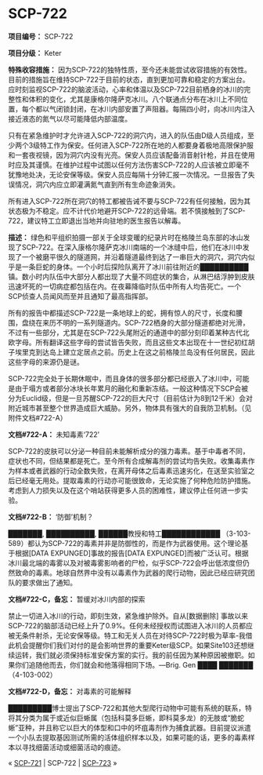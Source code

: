 # SCP-722
                        


**项目编号：** SCP-722

**项目分级：** Keter

**特殊收容措施：** 因为SCP-722的独特性质，至今还未能尝试收容措施的有效性。目前的措施旨在维持SCP-722于目前的状态，直到更加可靠和稳定的方案出台。应时刻监视SCP-722的脑波活动，心率和体温以及SCP-722目前栖身的冰川的完整性和体积的变化，尤其是康格尔隆萨克冰川。八个联通点分布在冰川上不同位置，每个都以气闭锁封闭，在冰川内部安置了声阻器。每隔四小时，向冰川内注入接近液态的氮气以尽可能降低内部温度。

只有在紧急维护时才允许进入SCP-722的洞穴内，进入的队伍由D级人员组成，至少两个3级特工作为保安。任何进入SCP-722所在地的人都要身着极地高限保护服和一套夜视镜，因为洞穴内没有光亮。保安人员应该配备消音射针枪，并且在使用时应及其谨慎。在维护过程中试图以任何方法伤害SCP-722的人应该被立即毫不犹豫地处决，无论安保等级。保安人员应每隔十分钟汇报一次情况。一旦报告了失误情况，洞穴内应立即灌满氮气直到所有生命迹象消失。

所有进入SCP-722所在洞穴的特工都被告诫不要与SCP-722有任何接触，因为其状态极为不稳定。应不计代价地避开SCP-722的远骨端。若不慎接触到了SCP-722，建议特工立即退出当地并向驻地的医生报告以解毒。

**描述：** 绿色和平组织拍摄一部关于全球变暖的纪录片时在格陵兰岛东部的冰山发现了SCP-722。在深入康格尔隆萨克冰川南端的一个冰缝中后，他们在冰川中发现了一个被磨平很久的隧道网，并沿着隧道最终到达了一串巨大的洞穴，洞穴内似乎是一条巨蛇的身体。一个小时后探险队离开了冰川前往附近的██████████镇。数小时内队伍中大部分人都出现了大量不同症状的集合，从淋巴结浮肿到皮肤迅速坏死的一切病症都包括在内。在夜幕降临时队伍中所有人均告死亡。一个SCP侦查人员闻风而至并且通知了最高指挥部。

所有的报告中都描述SCP-722是一条地球上的蛇，拥有惊人的尺寸，长度和腰围，盘绕在来历不明的一系列隧道内。SCP-722栖身的大部分隧道都绝对光滑，不过有一些部分，尤其是在SCP-722头尾附近的通道中的部分刻印着某种古代北欧字母。所有翻译这些字母的尝试皆告失败，而且这些文本出现在十一世纪初红胡子埃里克到达岛上建立定居点之前。历史上在这之前格陵兰岛没有任何居民，因此这些字母的来源仍是谜。

SCP-722完全处于长期休眠中，而且身体的很多部分都已经嵌入了冰川中，可能是由于塌方或者部分冰块长年累月的融化和重新冻结。一般这种情况下SCP会被分为Euclid级，但是一旦苏醒SCP-722的巨大尺寸（目前估计为8到12千米）会对附近城市甚至整个世界造成巨大威胁。另外，物体具有强大的自我防卫机制。（见附件文档#722-A）

**文档#722-A：** 未知毒素‘722’

SCP-722的皮肤可以分泌一种目前未能解析成分的强力毒素。基于中毒者不同，症状也不同，但结果都是死亡。至今所有合成解毒剂的尝试均告失败。收集毒素作为样本或者武器的行动全数失败，在离开母体之后毒素迅速劣化，在送至实验室之后已经毫无用处。提取毒素的行动亦可能很致命，无论实施了何种危险防护措施。考虑到人力损失以及在这个哨站获得更多人员的困难性，建议停止任何进一步实验。

**文档#722-B：** ‘防御’机制？

███████, ██████████, ██████教授和特工████████████ （3-103-589）都认为SCP-722的毒素并非是防御性的，而是作为武器使用。这个理论基于根据[DATA EXPUNGED]事故的报告[DATA EXPUNGED]而被广泛认可。根据冰川最北端的毒雾以及对被毒雾影响者的尸检，似乎SCP-722会呼出低浓度但仍然致命的毒素。地球自然界中没有以毒素作为武器的爬行动物，因此已经应研究团队的要求做出了通知。

**文档#722-C，备忘：** 暂缓对冰川内部的探索

禁止一切进入冰川的行动，即刻生效，紧急维护除外。自从[数据删除] 事故以来SCP-722的脑部活动已经上升了0.9%。任何未经授权而试图进入冰川的人员都应被无条件射杀，无论安保等级。特工和无关人员在对待SCP-722时极为草率-我借此机会提醒你们我们对付的是会影响世界的重要Keter级SCP。如果Site103还想继续运转，我们就必须保持标准安保方案的实行。我的前任因为某种原因被撤职。如果你们追随他而去，你们就会和他落得相同下场。—Brig. Gen ████ ███████ （4-103-002）

**文档#722-D，备忘：** 对毒素的可能解释

█████████博士提出了SCP-722和其他大型爬行动物中可能有系统的联系，特将其分类为属于或近似巨蜥属（包括科莫多巨蜥，即科莫多龙）的无肢或“脆蛇蜥”亚种，并且称它以巨大的体型和口中的坏疽毒剂作为捕食武器。目前提议派遣一个小队去提取基因测试所需的活体组织样本以及，如果可能的话，更多的毒素样本以寻找细菌活动或细菌活动的痕迹。



« [SCP-721](/scp-721) | SCP-722 | [SCP-723](/scp-723) »





                    